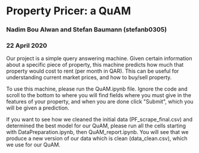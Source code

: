# Property Pricer: a QuAM

### Nadim Bou Alwan and Stefan Baumann (stefanb0305) 
### 22 April 2020

Our project is a simple query answering machine. Given certain information about a specific piece of property, this machine predicts how much that property would cost to rent (per month in QAR). This can be useful for understanding current market prices, and how to buy/sell property.  

To use this machine, please run the QuAM.ipynb file. Ignore the code and scroll to the bottom to where you will find fields where you must give in the features of your property, and when you are done click "Submit", which you will be given a prediction.

If you want to see how we cleaned the initial data (PF_scrape_final.csv) and determined the best model for our QuAM, please run all the cells starting with DataPreparation.ipynb, then QuAM_report.ipynb. You will see that we produce a new version of our data which is clean (data_clean.csv), which we use for our QuAM.
